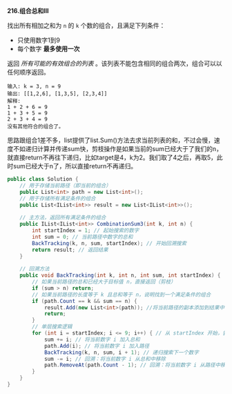 **216.组合总和Ⅲ**

找出所有相加之和为 `n` 的 `k` 个数的组合，且满足下列条件：

- 只使用数字1到9
- 每个数字 **最多使用一次** 

返回 *所有可能的有效组合的列表* 。该列表不能包含相同的组合两次，组合可以以任何顺序返回。

```ABAP
输入: k = 3, n = 9
输出: [[1,2,6], [1,3,5], [2,3,4]]
解释:
1 + 2 + 6 = 9
1 + 3 + 5 = 9
2 + 3 + 4 = 9
没有其他符合的组合了。
```

思路跟组合1差不多，list提供了list.Sum()方法去求当前列表的和，不过会慢，速度不如递归计算并传递sum快，剪枝操作是如果当前的sum已经大于了我们的n，就直接return不再往下递归，比如target是4，k为2。我们取了4之后，再取5，此时sum已经大于n了，所以直接return不再递归。

```c#
public class Solution {
    // 用于存储当前路径（即当前的组合）
    public List<int> path = new List<int>();
    // 用于存储所有满足条件的组合
    public List<IList<int>> result = new List<IList<int>>();
    
    // 主方法，返回所有满足条件的组合
    public IList<IList<int>> CombinationSum3(int k, int n) {
        int startIndex = 1; // 起始搜索的数字
        int sum = 0; // 当前路径中数字的总和
        BackTracking(k, n, sum, startIndex); // 开始回溯搜索
        return result; // 返回结果
    }
    
    // 回溯方法
    public void BackTracking(int k, int n, int sum, int startIndex) {
        // 如果当前路径的总和已经大于目标值 n，直接返回（剪枝）
        if (sum > n) return;
        // 如果当前路径的长度等于 k 且总和等于 n，说明找到一个满足条件的组合
        if (path.Count == k && sum == n) {
            result.Add(new List<int>(path)); //将当前路径的副本添加到结果中（浅拷贝）
            return;
        }
        // 单层搜索逻辑
        for (int i = startIndex; i <= 9; i++) { // 从 startIndex 开始，尝试每个可能的数字
            sum += i; // 将当前数字 i 加入总和
            path.Add(i); // 将当前数字 i 加入路径
            BackTracking(k, n, sum, i + 1); // 递归搜索下一个数字
            sum -= i; // 回溯：将当前数字 i 从总和中移除
            path.RemoveAt(path.Count - 1); // 回溯：将当前数字 i 从路径中移除
        }
    }
}
```

